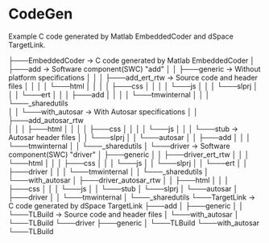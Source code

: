 # CodeGen
Example C code generated by Matlab EmbeddedCoder and dSpace TargetLink.


├───EmbeddedCoder                       -> C code generated by Matlab EmbeddedCoder
│   ├───add                             -> Software component(SWC) "add"
│   │   ├───generic                     -> Without platform specifications
│   │   │   ├───add_ert_rtw             -> Source code and header files
│   │   │   │   └───html
│   │   │   │       ├───css
│   │   │   │       └───js
│   │   │   └───slprj
│   │   │       └───ert
│   │   │           ├───add
│   │   │           │   └───tmwinternal
│   │   │           └───_sharedutils   
│   │   └───with_autosar                -> With Autosar specifications
│   │       ├───add_autosar_rtw        
│   │       │   ├───html
│   │       │   │   ├───css
│   │       │   │   └───js
│   │       │   └───stub                -> Autosar header files
│   │       └───slprj
│   │           └───autosar
│   │               ├───add
│   │               │   └───tmwinternal
│   │               └───_sharedutils
│   └───driver                          -> Software component(SWC) "driver"
│       ├───generic
│       │   ├───driver_ert_rtw
│       │   │   └───html
│       │   │       ├───css
│       │   │       └───js
│       │   └───slprj
│       │       └───ert
│       │           ├───driver
│       │           │   └───tmwinternal
│       │           └───_sharedutils
│       └───with_autosar
│           ├───driver_autosar_rtw
│           │   ├───html
│           │   │   ├───css
│           │   │   └───js
│           │   └───stub
│           └───slprj
│               └───autosar
│                   ├───driver
│                   │   └───tmwinternal
│                   └───_sharedutils
└───TargetLink                          -> C code generated by dSpace TargetLink
    ├───add
    │   ├───generic
    │   │   └───TLBuild                 -> Source code and header files
    │   └───with_autosar
    │       └───TLBuild
    └───driver
        ├───generic
        │   └───TLBuild
        └───with_autosar
            └───TLBuild